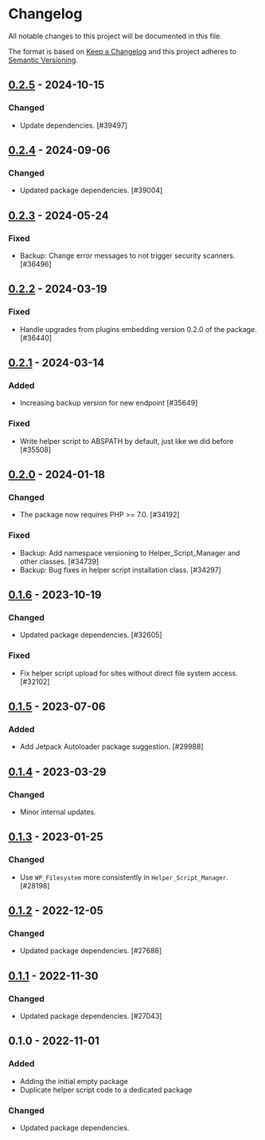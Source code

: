 # Changelog

All notable changes to this project will be documented in this file.

The format is based on [Keep a Changelog](https://keepachangelog.com/en/1.0.0/)
and this project adheres to [Semantic Versioning](https://semver.org/spec/v2.0.0.html).

## [0.2.5] - 2024-10-15
### Changed
- Update dependencies. [#39497]

## [0.2.4] - 2024-09-06
### Changed
- Updated package dependencies. [#39004]

## [0.2.3] - 2024-05-24
### Fixed
- Backup: Change error messages to not trigger security scanners. [#36496]

## [0.2.2] - 2024-03-19
### Fixed
- Handle upgrades from plugins embedding version 0.2.0 of the package. [#36440]

## [0.2.1] - 2024-03-14
### Added
- Increasing backup version for new endpoint [#35649]

### Fixed
- Write helper script to ABSPATH by default, just like we did before [#35508]

## [0.2.0] - 2024-01-18
### Changed
- The package now requires PHP >= 7.0. [#34192]

### Fixed
- Backup: Add namespace versioning to Helper_Script_Manager and other classes. [#34739]
- Backup: Bug fixes in helper script installation class. [#34297]

## [0.1.6] - 2023-10-19
### Changed
- Updated package dependencies. [#32605]

### Fixed
- Fix helper script upload for sites without direct file system access. [#32102]

## [0.1.5] - 2023-07-06
### Added
- Add Jetpack Autoloader package suggestion. [#29988]

## [0.1.4] - 2023-03-29
### Changed
- Minor internal updates.

## [0.1.3] - 2023-01-25
### Changed
- Use `WP_Filesystem` more consistently in `Helper_Script_Manager`. [#28198]

## [0.1.2] - 2022-12-05
### Changed
- Updated package dependencies. [#27688]

## [0.1.1] - 2022-11-30
### Changed
- Updated package dependencies. [#27043]

## 0.1.0 - 2022-11-01
### Added
- Adding the initial empty package
- Duplicate helper script code to a dedicated package

### Changed
- Updated package dependencies.

[0.2.5]: https://github.com/Automattic/jetpack-transport-helper/compare/v0.2.4...v0.2.5
[0.2.4]: https://github.com/Automattic/jetpack-transport-helper/compare/v0.2.3...v0.2.4
[0.2.3]: https://github.com/Automattic/jetpack-transport-helper/compare/v0.2.2...v0.2.3
[0.2.2]: https://github.com/Automattic/jetpack-transport-helper/compare/v0.2.1...v0.2.2
[0.2.1]: https://github.com/Automattic/jetpack-transport-helper/compare/v0.2.0...v0.2.1
[0.2.0]: https://github.com/Automattic/jetpack-transport-helper/compare/v0.1.6...v0.2.0
[0.1.6]: https://github.com/Automattic/jetpack-transport-helper/compare/v0.1.5...v0.1.6
[0.1.5]: https://github.com/Automattic/jetpack-transport-helper/compare/v0.1.4...v0.1.5
[0.1.4]: https://github.com/Automattic/jetpack-transport-helper/compare/v0.1.3...v0.1.4
[0.1.3]: https://github.com/Automattic/jetpack-transport-helper/compare/v0.1.2...v0.1.3
[0.1.2]: https://github.com/Automattic/jetpack-transport-helper/compare/v0.1.1...v0.1.2
[0.1.1]: https://github.com/Automattic/jetpack-transport-helper/compare/v0.1.0...v0.1.1
